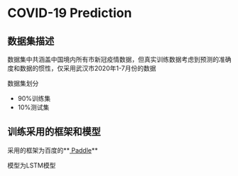 # COVID-19 Prediction

## 数据集描述

数据集中共涵盖中国境内所有市新冠疫情数据，但真实训练数据考虑到预测的准确度和数据的惯性，仅采用武汉市2020年1-7月份的数据

数据集划分

- 90%训练集
- 10%测试集

## 训练采用的框架和模型

采用的框架为百度的**[ Paddle](https://github.com/PaddlePaddle/Paddle)**

模型为LSTM模型

